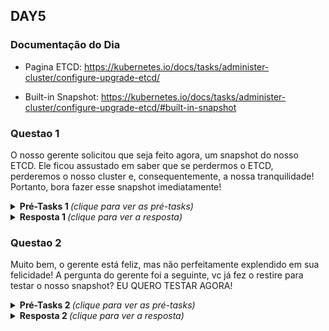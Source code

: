 ## DAY5

### Documentação do Dia

- Pagina ETCD: https://kubernetes.io/docs/tasks/administer-cluster/configure-upgrade-etcd/

- Built-in Snapshot: https://kubernetes.io/docs/tasks/administer-cluster/configure-upgrade-etcd/#built-in-snapshot


### Questao 1
O nosso gerente solicitou que seja feito agora, um snapshot do nosso ETCD. Ele ficou assustado em saber que se perdermos o ETCD, perderemos o nosso cluster e, consequentemente, a nossa tranquilidade! Portanto, bora fazer esse snapshot imediatamente!

<details>
 <summary><b>  Pré-Tasks 1 </b> <em>(clique para ver as pré-tasks)</em></summary>

#### Instalar o ETCDCTL
- Ubuntu: 
```markdown
$ sudo apt-cache search etcd
$ sudo apt-get install etcd-client
```
- MacOS: 
```markdown
$ brew install etcd
```

#### Adicional - Instalar Weave
```markdown
$ kubectl apply -f "https://cloud.weave.works/k8s/net?k8s-version=$(kubectl version | base64 | tr -d '\n')"
````
#### - Ver como configura trafego para endereco/porta externo do K8s


#### - Acessar Node do Cluster Kind
```markdown
$ docker exec -it <node> /bin/bash
```

#### - Acessar YAMLs dos servicos estaticos do Control Plane
```markdown
# cd /etc/kubernetes/manifests
etcd.yaml  
kube-apiserver.yaml  
kube-controller-manager.yaml  
kube-scheduler.yaml
```
</details>
<details>
 <summary><b> Resposta 1 </b> <em>(clique para ver a resposta)</em></summary>

1. Checar certificados do ETCD:
   - Dentro do Control-Plane 
```markdown
cat /etc/kubernetes/manifests/etcd.yaml
```

2. Seguir instruções da doc: 
   - Built-in Snapshot: https://kubernetes.io/docs/tasks/administer-cluster/configure-upgrade-etcd/#built-in-snapshot

      - Criar variável ETCDCTL_API e instalar o etcdctl no Node Control Plane, conforme abaixo:
        ```markdown
        # ETCDCTL_API=3
        # apt install etcd-client
        ```
      - Dentro do pasta /etc/kubernetes/manifests/, execute para retornar as infos dos certificados: 
        ```markdown
        grep etcd kube-apiserver.yaml
        ```
        - Saída:
        ```bash
          --etcd-cafile=/etc/kubernetes/pki/etcd/ca.crt
          --etcd-certfile=/etc/kubernetes/pki/apiserver-etcd-client.crt
          --etcd-keyfile=/etc/kubernetes/pki/apiserver-etcd-client.key
          --etcd-servers=https://127.0.0.1:2379 (Endpoint da DOC!!!!)
        ```
      - Executar o seguinte comando 
        ```markdown
        ETCDCTL_API=3 etcdctl snapshot save nome_snap_etcd.db --key /etc/kubernetes/pki/apiserver-etcd-client.key --cacert /etc/kubernetes/pki/etcd/ca.crt --cert /etc/kubernetes/pki/apiserver-etcd-client.crt
        ```
        Enter na bagaça!!!
        - Saída:
        ```bash
        2021-10-17 23:49:24.222270 I | clientv3: opened snapshot stream; downloading
        2021-10-17 23:49:24.328184 I | clientv3: completed snapshot read; closing
        Snapshot saved at nome_snap_etcd.db
        ```
        Backup Feito!!!
</details>

### Questao 2
Muito bem, o gerente está feliz, mas não perfeitamente explendido em sua felicidade! A pergunta do gerente foi a seguinte, vc já fez o restire para testar o nosso snapshot? EU QUERO TESTAR AGORA!

<details>
 <summary><b>  Pré-Tasks 2 </b> <em>(clique para ver as pré-tasks)</em></summary>

- Criar um Pod 
```markdown
kubectl run strigus --image nginx
```

- Checar endereco/Path original do etcd. Abrir arquivo /etc/kubernetes/manifests/etcd.yaml e verificar linha --data-dir
```markdown
--data-dir=/var/lib/etcd
``` 

</details>
<details>
 <summary><b> Resposta 2 </b> <em>(clique para ver a resposta)</em></summary>

- Caso, queira testar, podemos jogar para um path qualquer e ajustar a conf do etcd.yaml para este path qualquer alterando o  :
```markdown
ETCDCTL_API=3 etcdctl snapshot restore snap_do_gerente.db -data-dir /tmp/etcd-test
```

- Aplicar comando de restore no path do ETCD
```markdown
ETCDCTL_API=3 etcdctl snapshot restore nome_snap_etcd.db
```

</details>